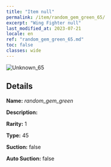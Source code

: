 ```yaml
---
title: "Item null"
permalink: /item/random_gem_green_65/
excerpt: "Wing Fighter null"
last_modified_at: 2023-07-21
locale: en
ref: "random_gem_green_65.md"
toc: false
classes: wide
---
```



 ![Unknown_65](/images/item/random_gem_green_p.png)



## Details

 **Name:** *random_gem_green* 

 **Description:** 

 **Rarity:** 1 

 **Type:** 45 

 **Suction:** false 

 **Auto Suction:** false 


